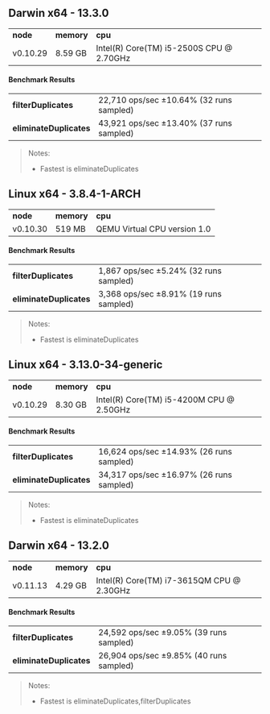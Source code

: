Darwin x64 - 13.3.0
-----

<table><tr><td><b>node</b></td><td><b>memory</b></td><td><b>cpu</b></td></tr><tr><td>v0.10.29</td><td>8.59 GB</td><td>Intel(R) Core(TM) i5-2500S CPU @ 2.70GHz</td></tr></table>

#### Benchmark Results ####

<table><tr><td><b>filterDuplicates</b></td><td>22,710 ops/sec ±10.64% (32 runs sampled)</td></tr><tr><td><b>eliminateDuplicates</b></td><td>43,921 ops/sec ±13.40% (37 runs sampled)</td></tr></table>

> Notes:
> - Fastest is eliminateDuplicates

Linux x64 - 3.8.4-1-ARCH
-----

<table><tr><td><b>node</b></td><td><b>memory</b></td><td><b>cpu</b></td></tr><tr><td>v0.10.30</td><td>519 MB</td><td>QEMU Virtual CPU version 1.0</td></tr></table>

#### Benchmark Results ####

<table><tr><td><b>filterDuplicates</b></td><td>1,867 ops/sec ±5.24% (32 runs sampled)</td></tr><tr><td><b>eliminateDuplicates</b></td><td>3,368 ops/sec ±8.91% (19 runs sampled)</td></tr></table>

> Notes:
> - Fastest is eliminateDuplicates

Linux x64 - 3.13.0-34-generic
-----

<table><tr><td><b>node</b></td><td><b>memory</b></td><td><b>cpu</b></td></tr><tr><td>v0.10.29</td><td>8.30 GB</td><td>Intel(R) Core(TM) i5-4200M CPU @ 2.50GHz</td></tr></table>

#### Benchmark Results ####

<table><tr><td><b>filterDuplicates</b></td><td>16,624 ops/sec ±14.93% (26 runs sampled)</td></tr><tr><td><b>eliminateDuplicates</b></td><td>34,317 ops/sec ±16.97% (26 runs sampled)</td></tr></table>

> Notes:
> - Fastest is eliminateDuplicates

Darwin x64 - 13.2.0
-----

<table><tr><td><b>node</b></td><td><b>memory</b></td><td><b>cpu</b></td></tr><tr><td>v0.11.13</td><td>4.29 GB</td><td>Intel(R) Core(TM) i7-3615QM CPU @ 2.30GHz</td></tr></table>

#### Benchmark Results ####

<table><tr><td><b>filterDuplicates</b></td><td>24,592 ops/sec ±9.05% (39 runs sampled)</td></tr><tr><td><b>eliminateDuplicates</b></td><td>26,904 ops/sec ±9.85% (40 runs sampled)</td></tr></table>

> Notes:
> - Fastest is eliminateDuplicates,filterDuplicates

